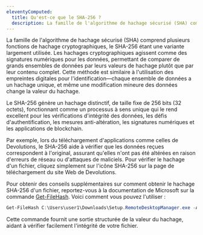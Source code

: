 ```yaml
---
eleventyComputed:
  title: Qu'est-ce que le SHA-256 ?
  description: La famille de l'algorithme de hachage sécurisé (SHA) comprend plusieurs fonctions de hachage cryptographiques, le SHA-256 étant une variante largement utilisée.
---
```

La famille de l'algorithme de hachage sécurisé (SHA) comprend plusieurs fonctions de hachage cryptographiques, le SHA-256 étant une variante largement utilisée. Les hachages cryptographiques agissent comme des signatures numériques pour les données, permettant de comparer de grands ensembles de données par leurs valeurs de hachage plutôt que par leur contenu complet. Cette méthode est similaire à l'utilisation des empreintes digitales pour l'identification—chaque ensemble de données a un hachage unique, et même une modification mineure des données change la valeur du hachage.

Le SHA-256 génère un hachage distinctif, de taille fixe de 256 bits (32 octets), fonctionnant comme un processus à sens unique qui le rend excellent pour les vérifications d'intégrité des données, les défis d'authentification, les mesures anti-altération, les signatures numériques et les applications de blockchain.

Par exemple, lors du téléchargement d'applications comme celles de Devolutions, le SHA-256 aide à vérifier que les données reçues correspondent à l'original, assurant qu'elles n'ont pas été altérées en raison d'erreurs de réseau ou d'attaques de maliciels. Pour vérifier le hachage d'un fichier, cliquez simplement sur l'icône SHA-256 sur la page de téléchargement du site Web de Devolutions.

Pour obtenir des conseils supplémentaires sur comment obtenir le hachage SHA-256 d'un fichier, reportez-vous à la documentation de Microsoft sur la commande [Get-FileHash](https://docs.microsoft.com/en-us/powershell/module/microsoft.powershell.utility/get-filehash?view=powershell-7.2). Voici comment vous pouvez l'utiliser :

```powershell
Get-FileHash C:\Users\user1\Downloads\Setup.RemoteDesktopManager.exe -Algorithm SHA256 | Format-List.
```

Cette commande fournit une sortie structurée de la valeur du hachage, aidant à vérifier facilement l'intégrité de votre fichier.

